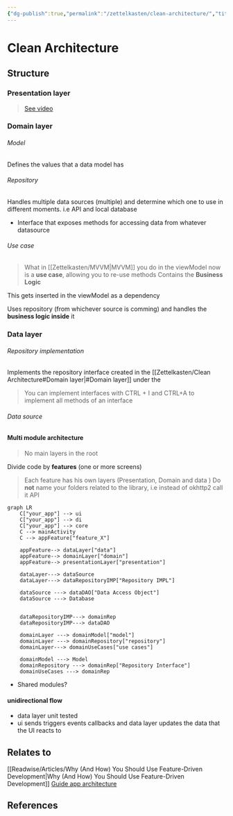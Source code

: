 ```yaml
---
{"dg-publish":true,"permalink":"/zettelkasten/clean-architecture/","title":"App architecture","tags":["status/todo","core/tech"],"noteIcon":"","created":"2023-10-11T10:29:59.521+01:00"}
---
```



# Clean Architecture
## Structure
### Presentation layer
> [See video](https://youtu.be/p9VR8KbmzEE)

### Domain layer

###### Model
Defines the values that a data model has

###### Repository
Handles multiple data sources (multiple) and determine which one to use in different moments. i.e API and local database

- Interface  that exposes methods for accessing data from whatever datasource
###### Use case
> What in [[Zettelkasten/MVVM\|MVVM]] you do in the viewModel now is a **use case**, allowing you to re-use methods
> Contains the **Business Logic**

This gets inserted in the viewModel as a dependency

Uses repository (from whichever source is comming) and handles the **business logic inside** it

### Data layer
###### Repository implementation
Implements the repository interface created in the [[Zettelkasten/Clean Architecture#Domain layer\|#Domain layer]] under the 

> You can implement interfaces with CTRL + I and CTRL+A to implement all methods of an interface
###### Data source



#### Multi module architecture
>No main layers in the root

Divide code by **features** (one or more screens)
> Each feature has his own layers (Presentation, Domain and data )
> Do **not** name your folders related to the library, i.e instead of okhttp2 call it API



```mermaid
graph LR
    C["your_app"] --> ui 
    C["your_app"] --> di
    C["your_app"] --> core
    C --> mainActivity
    C --> appFeature["feature_X"]
    
    appFeature--> dataLayer["data"]
    appFeature--> domainLayer["domain"]
    appFeature--> presentationLayer["presentation"]

	dataLayer---> dataSource 
	dataLayer---> dataRepositoryIMP["Repository IMPL"] 
 
	dataSource ---> dataDAO["Data Access Object"] 
	dataSource ---> Database


	dataRepositoryIMP---> domainRep
	dataRepositoryIMP---> dataDAO

	domainLayer ---> domainModel["model"]
	domainLayer ---> domainRepository["repository"]
	domainLayer---> domainUseCases["use cases"]

	domainModel ---> Model
	domainRepository ---> domainRep["Repository Interface"]
	domainUseCases ---> domainRep

```

- Shared modules? 

#### unidirectional flow
- data layer unit tested
- ui sends triggers events callbacks and data layer updates the data that the UI reacts to


## Relates to
[[Readwise/Articles/Why (And How) You Should Use Feature-Driven Development\|Why (And How) You Should Use Feature-Driven Development]]
[Guide app architecture](https://developer.android.com/topic/architecture)
## References
